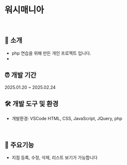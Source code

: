 <h1>워시매니아</h1>
<br />

## 📝 소개
- php 연습을 위해 만든 개인 프로젝트 입니다.
- <br />
 
## ⏰ 개발 기간
2025.01.20 ~ 2025.02.24
<br />

## 🛠️ 개발 도구 및 환경
- 개발환경: VSCode
HTML, CSS, JavaScript, JQuery, php
<br />

 ## 🧲 주요기능
- 지점 등록, 수정, 삭제, 리스트 보기가 가능합니다
<br />


